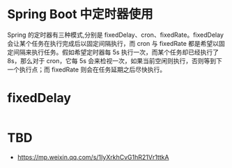 # Spring Boot 中定时器使用

Spring 的定时器有三种模式,分别是 fixedDelay、cron、fixedRate。fixedDelay 会让某个任务在执行完成后以固定间隔执行，而 cron 与 fixedRate 都是希望以固定间隔来执行任务。假如希望定时器每 5s 执行一次，而某个任务却已经执行了 8s，那么对于 cron，它每 5s 会来检视一次，如果当前空闲则执行，否则等到下一个执行点；而 fixedRate 则会在任务延期之后尽快执行。

# fixedDelay

```java

```

# TBD

- https://mp.weixin.qq.com/s/1IyXrkhCvG1hR21Vr1ttkA
